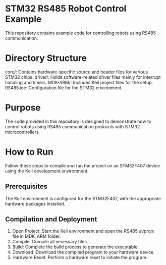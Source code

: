 # STM32 RS485 Robot Control Example
This repository contains example code for controlling robots using RS485 communication.

# Directory Structure
core/: Contains hardware-specific source and header files for various STM32 chips.
driver/: Holds software-related driver files mainly for interrupt handling and timers.
MDK-ARM/: Includes Keil project files for the setup.
RS485.ioc: Configuration file for the STM32 environment.
# Purpose
The code provided in this repository is designed to demonstrate how to control robots using RS485 communication protocols with STM32 microcontrollers.

# How to Run
Follow these steps to compile and run the project on an STM32F407 device using the Keil development environment.

## Prerequisites
The Keil environment is configured for the STM32F407, with the appropriate hardware packages installed.
## Compilation and Deployment
1. Open Project: Start the Keil environment and open the RS485.uvprojx file in MDK_ARM folder.
2. Compile: Compile all necessary files.
3. Build: Complete the build process to generate the executable.
4. Download: Download the compiled program to your hardware device.
5. Hardware Reset: Perform a hardware reset to initiate the program.